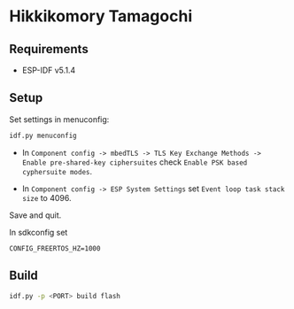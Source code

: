 # Hikkikomory Tamagochi

## Requirements

* ESP-IDF v5.1.4

## Setup

Set settings in menuconfig:
```bash
idf.py menuconfig
```
* In `Component config -> mbedTLS -> TLS Key Exchange Methods -> Enable pre-shared-key ciphersuites` check `Enable PSK based cyphersuite modes`.

* In `Component config -> ESP System Settings` set `Event loop task stack size` to 4096.

Save and quit.

In sdkconfig set 
```
CONFIG_FREERTOS_HZ=1000
```

## Build

```bash
idf.py -p <PORT> build flash
```